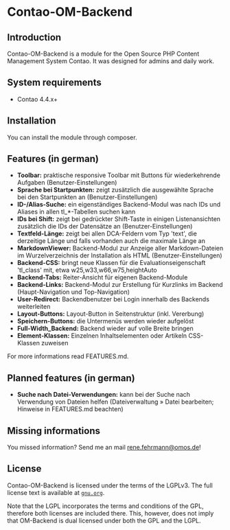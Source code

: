 # Contao-OM-Backend

## Introduction

Contao-OM-Backend is a module for the Open Source PHP Content Management System Contao. It was designed for admins and daily work.

## System requirements

- Contao 4.4.x+

## Installation

You can install the module through composer.

## Features (in german)

- __Toolbar:__ praktische responsive Toolbar mit Buttons für wiederkehrende Aufgaben (Benutzer-Einstellungen) 
- __Sprache bei Startpunkten:__ zeigt zusätzlich die ausgewählte Sprache bei den Startpunkten an (Benutzer-Einstellungen)
- __ID-/Alias-Suche:__ ein eigenständiges Backend-Modul was nach IDs und Aliases in allen tl_*-Tabellen suchen kann
- __IDs bei Shift:__ zeigt bei gedrückter Shift-Taste in einigen Listenansichten zusätzlich die IDs der Datensätze an (Benutzer-Einstellungen)
- __Textfeld-Länge:__ zeigt bei allen DCA-Feldern vom Typ 'text', die derzeitige Länge und falls vorhanden auch die maximale Länge an
- __MarkdownViewer:__ Backend-Modul zur Anzeige aller Markdown-Dateien im Wurzelverzeichnis der Installation als HTML (Benutzer-Einstellungen)
- __Backend-CSS:__ bringt neue Klassen für die Evaluationseigenschaft 'tl_class' mit, etwa w25,w33,w66,w75,heightAuto
- __Backend-Tabs:__ Reiter-Ansicht für eigenen Backend-Module
- __Backend-Links:__ Backend-Modul zur Erstellung für Kurzlinks im Backend (Haupt-Navigation und Top-Navigation)
- __User-Redirect:__ Backendbenutzer bei Login innerhalb des Backends weiterleiten
- __Layout-Buttons:__ Layout-Button in Seitenstruktur (inkl. Vererbung)
- __Speichern-Buttons:__ die Untermenüs werden wieder aufgelöst
- __Full-Width_Backend:__ Backend wieder auf volle Breite bringen
- __Element-Klassen:__ Einzelnen Inhaltselementen oder Artikeln CSS-Klassen zuweisen

For more informations read FEATURES.md.

## Planned features (in german)

- __Suche nach Datei-Verwendungen:__ kann bei der Suche nach Verwendung von Dateien helfen (Dateiverwaltung » Datei bearbeiten; Hinweise in FEATURES.md beachten)

## Missing informations

You missed information? Send me an mail rene.fehrmann@omos.de!

## License

Contao-OM-Backend is licensed under the terms of the LGPLv3. The full license text is
available at [`gnu.org`][1].

Note that the LGPL incorporates the terms and conditions of the GPL, therefore
both licenses are included there. This, however, does not imply that OM-Backend is
dual licensed under both the GPL and the LGPL.

[1]: http://www.gnu.org/licenses/lgpl-3.0.de.html
